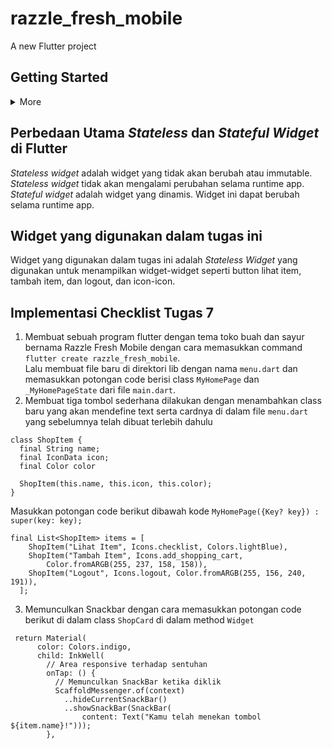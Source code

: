 # razzle_fresh_mobile

A new Flutter project

## Getting Started
<details>
<summary>More</summary>
This project is a starting point for a Flutter application.

A few resources to get you started if this is your first Flutter project:

- [Lab: Write your first Flutter app](https://docs.flutter.dev/get-started/codelab)
- [Cookbook: Useful Flutter samples](https://docs.flutter.dev/cookbook)

For help getting started with Flutter development, view the
[online documentation](https://docs.flutter.dev/), which offers tutorials,
samples, guidance on mobile development, and a full API reference.
</details>

## Perbedaan Utama _Stateless_ dan _Stateful Widget_ di Flutter
_Stateless widget_ adalah widget yang tidak akan berubah atau immutable. _Stateless widget_ tidak akan mengalami perubahan selama runtime app. </br>
_Stateful widget_ adalah widget yang dinamis. Widget ini dapat berubah selama runtime app.

## Widget yang digunakan dalam tugas ini
Widget yang digunakan dalam tugas ini adalah _Stateless Widget_ yang digunakan untuk menampilkan widget-widget seperti button lihat item, tambah item, dan logout, dan icon-icon.

## Implementasi Checklist Tugas 7
1. Membuat sebuah program flutter dengan tema toko buah dan sayur bernama Razzle Fresh Mobile dengan cara memasukkan command `flutter create razzle_fresh_mobile`.</br>
Lalu membuat file baru di direktori lib dengan nama `menu.dart` dan memasukkan potongan code berisi class `MyHomePage` dan `_MyHomePageState` dari file `main.dart`.
2. Membuat tiga tombol sederhana dilakukan dengan menambahkan class baru yang akan mendefine text serta cardnya di dalam file `menu.dart` yang sebelumnya telah dibuat terlebih dahulu </br>
```
class ShopItem {
  final String name;
  final IconData icon;
  final Color color

  ShopItem(this.name, this.icon, this.color);
}
```
Masukkan potongan code berikut dibawah kode `MyHomePage({Key? key}) : super(key: key);`
```
final List<ShopItem> items = [
    ShopItem("Lihat Item", Icons.checklist, Colors.lightBlue),
    ShopItem("Tambah Item", Icons.add_shopping_cart,
        Color.fromARGB(255, 237, 158, 158)),
    ShopItem("Logout", Icons.logout, Color.fromARGB(255, 156, 240, 191)),
  ];
```
3. Memunculkan Snackbar dengan cara memasukkan potongan code berikut di dalam class `ShopCard` di dalam method `Widget`
```
 return Material(
      color: Colors.indigo,
      child: InkWell(
        // Area responsive terhadap sentuhan
        onTap: () {
          // Memunculkan SnackBar ketika diklik
          ScaffoldMessenger.of(context)
            ..hideCurrentSnackBar()
            ..showSnackBar(SnackBar(
                content: Text("Kamu telah menekan tombol ${item.name}!")));
        },
```